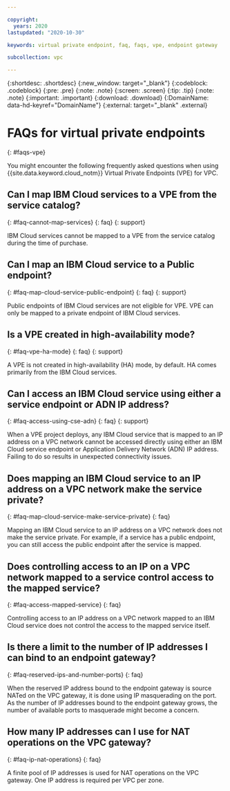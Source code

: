 ```yaml
---

copyright:
  years: 2020
lastupdated: "2020-10-30"

keywords: virtual private endpoint, faq, faqs, vpe, endpoint gateway

subcollection: vpc

---
```


{:shortdesc: .shortdesc}
{:new_window: target="_blank"}
{:codeblock: .codeblock}
{:pre: .pre}
{:note: .note}
{:screen: .screen}
{:tip: .tip}
{:note: .note}
{:important: .important}
{:download: .download}
{:DomainName: data-hd-keyref="DomainName"}
{:external: target="_blank" .external}

# FAQs for virtual private endpoints
{: #faqs-vpe}

You might encounter the following frequently asked questions when using {{site.data.keyword.cloud_notm}} Virtual Private Endpoints (VPE) for VPC.

## Can I map IBM Cloud services to a VPE from the service catalog?
{: #faq-cannot-map-services}
{: faq}
{: support}

IBM Cloud services cannot be mapped to a VPE from the service catalog during the time of purchase.

## Can I map an IBM Cloud service to a Public endpoint?
{: #faq-map-cloud-service-public-endpoint}
{: faq}
{: support}

Public endpoints of IBM Cloud services are not eligible for VPE. VPE can only be mapped to a private endpoint of IBM Cloud services.

## Is a VPE created in high-availability mode?
{: #faq-vpe-ha-mode}
{: faq}
{: support}

A VPE is not created in high-availability (HA) mode, by default. HA comes primarily from the IBM Cloud services.

## Can I access an IBM Cloud service using either a service endpoint or ADN IP address?
{: #faq-access-using-cse-adn}
{: faq}
{: support}

When a VPE project deploys, any IBM Cloud service that is mapped to an IP address on a VPC network cannot be accessed directly using either an IBM Cloud service endpoint or Application Delivery Network (ADN) IP address. Failing to do so results in unexpected connectivity issues.

## Does mapping an IBM Cloud service to an IP address on a VPC network make the service private?
{: #faq-map-cloud-service-make-service-private}
{: faq}

Mapping an IBM Cloud service to an IP address on a VPC network does not make the service private. For example, if a service has
a public endpoint, you can still access the public endpoint after the service is mapped.

## Does controlling access to an IP on a VPC network mapped to a service control access to the mapped service?
{: #faq-access-mapped-service}
{: faq}

Controlling access to an IP address on a VPC network mapped to an IBM Cloud service does not control the access to the mapped service itself.

## Is there a limit to the number of IP addresses I can bind to an endpoint gateway?
{: #faq-reserved-ips-and-number-ports}
{: faq}

When the reserved IP address bound to the endpoint gateway is source NATed on the VPC gateway, it is done using IP masquerading on the port. As the number of IP addresses bound to the endpoint gateway grows, the number of available ports to masquerade might become a concern.

## How many IP addresses can I use for NAT operations on the VPC gateway?
{: #faq-ip-nat-operations}
{: faq}

A finite pool of IP addresses is used for NAT operations on the VPC gateway. One IP address is required per VPC per zone.  
